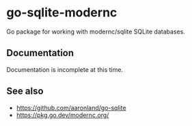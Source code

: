 # go-sqlite-modernc

Go package for working with modernc/sqlite SQLite databases.

## Documentation

Documentation is incomplete at this time.

## See also

* https://github.com/aaronland/go-sqlite
* https://pkg.go.dev/modernc.org/